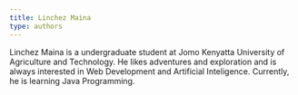 ```yaml
---
title: Linchez Maina
type: authors
---
```

Linchez Maina is a undergraduate student at Jomo Kenyatta University of Agriculture and Technology. He likes adventures and exploration and is always interested in Web Development and Artificial Inteligence. Currently, he is learning Java Programming.

